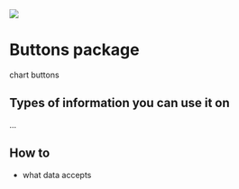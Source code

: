 <img src="chart-screen" />

# Buttons package

chart buttons

## Types of information you can use it on

...
## How to

* what data accepts